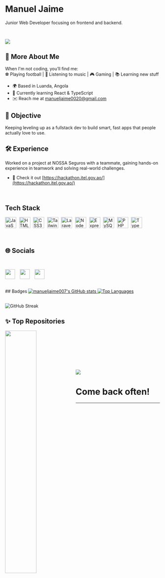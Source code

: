 Manuel Jaime
===========================================================================================

Junior Web Developer focusing on frontend and backend.

<br>

<a href="https://www.github.com/manueljaime007" target="_blank" rel="noreferrer"><img
src="https://img.shields.io/github/followers/manueljaime007?logo=github&style=for-the-badge&color=ffffff&labelColor=0f172a" /></a>
<br/>



## 🌟 More About Me  

When I'm not coding, you’ll find me:  
⚽ Playing football | 🎵 Listening to music | 🎮 Gaming | 📚 Learning new stuff  

* 🌍 Based in Luanda, Angola  
* 🧠 Currently learning React & TypeScript  
* ✉️ Reach me at [manueljaime0020@gmail.com](mailto:manueljaime0020@gmail.com)


## 🎯 Objective
Keeping leveling up as a fullstack dev to build smart, fast apps that people actually love to use.

## 🛠️ Experience  
Worked on a project at NOSSA Seguros with a teammate, gaining hands-on experience in teamwork and solving real-world challenges.
* 🔗 Check it out [https://hackathon.itel.gov.ao/](https://hackathon.itel.gov.ao/)




<br/>

## Tech Stack

<p align="left" style="display: flex; gap: .6rem">
<a href="https://developer.mozilla.org/en-US/docs/Web/JavaScript" target="_blank" rel="noreferrer"><img src="https://raw.githubusercontent.com/danielcranney/readme-generator/main/public/icons/skills/javascript-colored.svg" width="36" height="36" alt="JavaScript" /></a><a href="https://developer.mozilla.org/en-US/docs/Glossary/HTML5" target="_blank" rel="noreferrer"><img src="https://raw.githubusercontent.com/danielcranney/readme-generator/main/public/icons/skills/html5-colored.svg" width="36" height="36" alt="HTML5" /></a><a href="https://www.w3.org/TR/CSS/#css" target="_blank" rel="noreferrer"><img src="https://raw.githubusercontent.com/danielcranney/readme-generator/main/public/icons/skills/css3-colored.svg" width="36" height="36" alt="CSS3" /></a><a href="https://tailwindcss.com/" target="_blank" rel="noreferrer"><img src="https://raw.githubusercontent.com/danielcranney/readme-generator/main/public/icons/skills/tailwindcss-colored.svg" width="36" height="36" alt="TailwindCSS" /></a>
<a href="https://laravel.com/" target="_blank" rel="noreferrer"><img src="https://raw.githubusercontent.com/danielcranney/readme-generator/main/public/icons/skills/laravel-colored.svg" width="36" height="36" alt="Laravel" /></a><a href="https://nodejs.org/en/" target="_blank" rel="noreferrer"><img src="https://raw.githubusercontent.com/danielcranney/readme-generator/main/public/icons/skills/nodejs-colored.svg" width="36" height="36" alt="NodeJS" /></a><a href="https://expressjs.com/" target="_blank" rel="noreferrer"><img src="https://raw.githubusercontent.com/danielcranney/readme-generator/main/public/icons/skills/express-colored.svg" width="36" height="36" alt="Express" /></a><a href="https://www.mysql.com/" target="_blank" rel="noreferrer"><img src="https://raw.githubusercontent.com/danielcranney/readme-generator/main/public/icons/skills/mysql-colored.svg" width="36" height="36" alt="MySQL" /></a><a href="https://www.php.net/" target="_blank" rel="noreferrer"><img src="https://raw.githubusercontent.com/danielcranney/readme-generator/main/public/icons/skills/php-colored.svg" width="36" height="36" alt="PHP" /></a><a href="https://www.typescriptlang.org/" target="_blank" rel="noreferrer"><img src="https://raw.githubusercontent.com/danielcranney/readme-generator/main/public/icons/skills/typescript-colored.svg" width="36" height="36" alt="TypeScript" /></a>
</p>

<br/>

## 🌐 Socials
<br/>

<p align="left" style="display: flex; gap: 1rem"><a href="https://www.facebook.com/profile.php?id=61569838442978" target="_blank" rel="noreferrer"> <picture> <source media="(prefers-color-scheme: dark)" srcset="https://raw.githubusercontent.com/danielcranney/readme-generator/main/public/icons/socials/facebook-dark.svg" /> <source media="(prefers-color-scheme: light)" srcset="https://raw.githubusercontent.com/danielcranney/readme-generator/main/public/icons/socials/facebook.svg" /> <img src="https://raw.githubusercontent.com/danielcranney/readme-generator/main/public/icons/socials/facebook.svg" width="32" height="32" /> </picture> </a> <a href="https://www.github.com/manueljaime007" target="_blank" rel="noreferrer"> <picture> <source media="(prefers-color-scheme: dark)" srcset="https://raw.githubusercontent.com/danielcranney/readme-generator/main/public/icons/socials/github-dark.svg" /> <source media="(prefers-color-scheme: light)" srcset="https://raw.githubusercontent.com/danielcranney/readme-generator/main/public/icons/socials/github.svg" /> <img src="https://raw.githubusercontent.com/danielcranney/readme-generator/main/public/icons/socials/github.svg" width="32" height="32" /> </picture> </a> <a href="http://www.instagram.com/manuel_jaime007/?igsh=YzljYTk1ODg3Zg%3D%3D#" target="_blank" rel="noreferrer"> <picture> <source media="(prefers-color-scheme: dark)" srcset="https://raw.githubusercontent.com/danielcranney/readme-generator/main/public/icons/socials/instagram-dark.svg" /> <source media="(prefers-color-scheme: light)" srcset="https://raw.githubusercontent.com/danielcranney/readme-generator/main/public/icons/socials/instagram.svg" /> <img src="https://raw.githubusercontent.com/danielcranney/readme-generator/main/public/icons/socials/instagram.svg" width="32" height="32" /> </picture> </a></p>

<br/>
## Badges


  <a href="http://www.github.com/manueljaime007" style="flex: 1; margin-bottem: 1rem;">
    <img src="https://github-readme-stats.vercel.app/api?username=manueljaime007&show_icons=true&count_private=true&title_color=5de15d&text_color=ffffff&icon_color=ffffff&bg_color=040404&hide_border=true" alt="manueljaime007's GitHub stats" />
  </a>

  <a href="https://github.com/manueljaime007" style="flex: 1; margin-bottem: 1rem;">
    <img src="https://github-readme-stats.vercel.app/api/top-langs/?username=manueljaime007&langs_count=10&title_color=5de15d&text_color=ffffff&icon_color=ffffff&bg_color=0f172a&hide_border=true&locale=en&custom_title=Top%20Languages" alt="Top Languages" />
  </a>
<br>
<br>


<!-- Dark -->

<!-- Dracula -->

<!-- GitHub Dark -->
![GitHub Streak](https://github-readme-streak-stats.herokuapp.com/?user=manueljaime007&theme=github-dark&hide_border=false)

<!-- Highcontrast -->





</div>


## ✨ Top Repositories

<div width="100%" align="left">
<a href="https://github.com/manueljaime007/Christmas" align="left"><img align="left" width="45%" src="https://github-readme-stats.vercel.app/api/pin/?username=manueljaime007&repo=SparkVibe-Website-Template&title_color=ef4444&text_color=ffffff&icon_color=ffffff&bg_color=0f172a&hide_border=true&locale=en" /></a>



</div><br /><br />

<br /><br />

<br />

![](https://user-images.githubusercontent.com/18350557/176309783-0785949b-9127-417c-8b55-ab5a4333674e.gif)



# Come back often!


****
